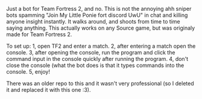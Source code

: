 Just a bot for Team Fortress 2, and no. This is not the annoying ahh sniper bots spamming "Join My Little Ponie fort discord UwU" in chat and killing anyone insight instantly. It walks around, and shoots from time to time saying anything.
This actually works on any Source game, but was originaly made for Team Fortress 2.

To set up:
1, open TF2 and enter a match.
2, after entering a match open the console.
3, after opening the console, run the program and click the command input in the console quickly after running the program.
4, don't close the console (what the bot does is that it types commands into the console.
5, enjoy!

There was an older repo to this and it wasn't very professional (so I deleted it and replaced it with this one :3).
